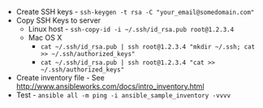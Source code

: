 
- Create SSH keys - `ssh-keygen -t rsa -C "your_email@somedomain.com"`
- Copy SSH Keys to server
  - Linux host - `ssh-copy-id -i ~/.ssh/id_rsa.pub root@1.2.3.4`
  - Mac OS X
    - `cat ~/.ssh/id_rsa.pub | ssh root@1.2.3.4 "mkdir ~/.ssh; cat >> ~/.ssh/authorized_keys"`
    - `cat ~/.ssh/id_rsa.pub | ssh root@1.2.3.4 "cat >> ~/.ssh/authorized_keys"`
- Create inventory file - See http://www.ansibleworks.com/docs/intro_inventory.html
- Test - `ansible all -m ping -i ansible_sample_inventory -vvvv`
